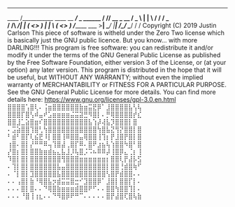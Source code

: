 
__________                    ___________
\____    /___________  ____   \__    ___/_  _  ______
  /     // __ \_  __ \/  _ \    |    |  \ \/ \/ /  _ \
 /     /\  ___/|  | \(  <_> )   |    |   \     (  <_> )
/_______ \___  >__|   \____/    |____|    \/\_/ \____/
		\/   \/
Copyright (C) 2019 Justin Carlson
This piece of software is witheld under the Zero Two license
which is basically just the GNU public licence. But you know...
with more DARLING!!!
This program is free software: you can redistribute it and/or modify 
it under the terms of the GNU General Public License as published by 
the Free Software Foundation, either version 3 of the License, or (at your option) 
any later version.
This program is distributed in the hope that it will be useful, but WITHOUT ANY WARRANTY; 
without even the implied warranty of MERCHANTABILITY or FITNESS FOR A PARTICULAR PURPOSE.  
See the GNU General Public License for more details.
You can find more details here: https://www.gnu.org/licenses/gpl-3.0.en.html
⣿⣿⣿⣿⢡⣿⢇⠄⢨⣶⣿⣿⣿⣿⣿⣿⣷⣶⣭⣟⡿⠁⣸⣿⣿⣿⣿⣧⢣⢧
⣿⣿⣿⡏⣿⢣⠾⣤⠞⣡⣶⣶⣶⣶⣬⣭⣽⣛⠻⣿⡇⠄⡛⢿⣿⣿⣿⣿⡞⣎
⣿⣿⣸⣁⣵⣿⣶⠎⣿⣿⣿⣿⣿⣿⣿⣿⣿⣿⣧⢱⡼⢼⣧⡹⣿⣿⣿⡇⣿
⠄⣩⣵⣿⣿⢹⣿⢃⢳⣿⣿⣿⣿⣿⣿⣿⣿⣿⣿⣿⢳⣿⣧⣝⢻⡝⣿⣿⡇⣿
⠃⣾⠃⣿⡏⢇⣮⣟⠸⡇⣿⣿⢸⠿⣿⣿⣤⢿⣿⣿⢸⢹⡆⡟⣸⣿⡟⣿⡇⣿
⢰⣿⠄⣿⡇⡜⠛⠛⠿⢤⢹⣿⣼⢀⣿⡏⠿⠄⣿⠟⣰⣦⢧⢱⣿⣿⠳⣿⠃⣿
⡜⣿⡆⣿⡇⣿⣿⣷⣶⣾⣦⣄⣧⣸⡸⢧⣿⡨⠩⠦⠿⠿⡼⢸⣿⡿⣄⢈⡆⢸
⠹⣿⡇⣿⡇⣿⣿⣿⣿⣿⣿⣿⢻⣿⣿⣿⣶⣶⣶⣶⣶⣶⡆⣿⣿⢇⡟⣼⡧⣫
⠄⢹⡇⣿⡇⣿⣿⣿⣿⣿⣿⣧⣤⣿⣿⣿⣿⣿⣿⣿⣿⣿⡇⣿⣿⢘⣾⣿⢷⠋
⠄⠈⡇⣿⡇⣹⣿⣿⣿⣿⣿⣧⣿⣿⣿⣿⣿⣿⣿⣿⣿⣿⢣⣿⡟⣾⣿⣿⠄⠄
⠄⠄⢠⣿⡇⣷⠘⢿⣿⣧⡲⣾⣭⣭⣿⣒⠊⣹⣿⣿⡿⠁⣸⣿⡇⣿⣿⡏⡇⠄
⠄⠄⠄⣿⡇⣿⠄⠄⠙⢿⣿⣷⣶⣶⣶⣾⣿⣿⠟⠋⠄⠄⣿⣿⢳⣿⣿⢹⡇⠄
⠄⠄⠄⠘⣿⢸⢰⣆⠄⠄⠙⠻⣿⡿⠟⠛⠉⠄⠄⠄⠄⠄⣿⡟⣼⣿⢏⣿⢧⣷


